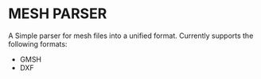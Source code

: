 # MESH PARSER

A Simple parser for mesh files into a unified format. Currently supports the following formats:

* GMSH
* DXF
